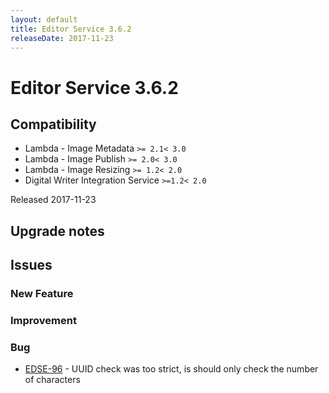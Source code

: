 ```yaml
---
layout: default
title: Editor Service 3.6.2
releaseDate: 2017-11-23
---
```

<div class="jumbotron">
    <h1>Editor Service 3.6.2</h1>    
    <h2>Compatibility</h2>
    <ul>
        <li>Lambda - Image Metadata <code>>= 2.1</code><code>< 3.0</code></li>
        <li>Lambda - Image Publish <code>>= 2.0</code><code>< 3.0</code></li>
        <li>Lambda - Image Resizing <code>>= 1.2</code><code>< 2.0</code></li>
        <li>Digital Writer Integration Service <code>>=1.2</code><code>< 2.0</code></li>
    </ul>
</div>

Released 2017-11-23



## Upgrade notes  
           



## Issues  


### New Feature 



### Improvement 



### Bug 

 * [EDSE-96](https://jira.infomaker.se/browse/EDSE-96) - UUID check was too strict, is should only check the number of characters 


